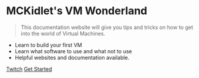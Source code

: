<!-- _coverpage.md -->

# MCKidlet's VM Wonderland

> This documentation website will give you tips and tricks on how to get into the world of Virtual Machines.

- Learn to build your first VM
- Learn what software to use and what not to use
- Helpful websites and documentation available.

[Twitch](https://github.com/docsifyjs/docsify/)
[Get Started](/getting-started/basics.md)
